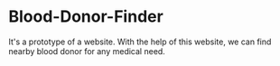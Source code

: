 # Blood-Donor-Finder
It's a prototype of a website. With the help of this website, we can find nearby blood donor for any medical need.
